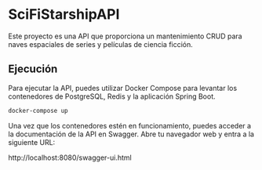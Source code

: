 # SciFiStarshipAPI

Este proyecto es una API que proporciona un mantenimiento CRUD para naves espaciales de series y películas de ciencia ficción.

## Ejecución

Para ejecutar la API,  puedes utilizar Docker Compose para levantar los contenedores de PostgreSQL, Redis y la aplicación Spring Boot.

```bash
docker-compose up
```
Una vez que los contenedores estén en funcionamiento, puedes acceder a la documentación de la API en Swagger. Abre tu navegador web y entra a la siguiente URL:

http://localhost:8080/swagger-ui.html